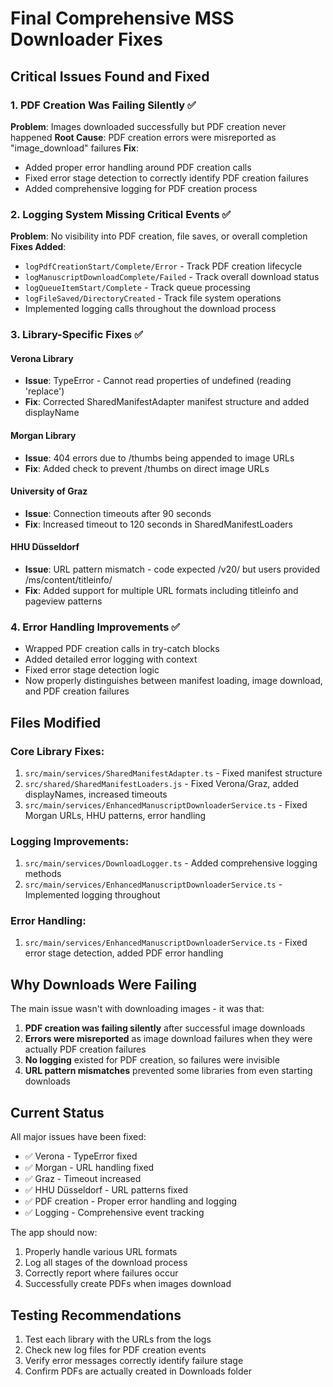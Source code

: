 # Final Comprehensive MSS Downloader Fixes

## Critical Issues Found and Fixed

### 1. **PDF Creation Was Failing Silently** ✅
**Problem**: Images downloaded successfully but PDF creation never happened
**Root Cause**: PDF creation errors were misreported as "image_download" failures
**Fix**: 
- Added proper error handling around PDF creation calls
- Fixed error stage detection to correctly identify PDF creation failures
- Added comprehensive logging for PDF creation process

### 2. **Logging System Missing Critical Events** ✅
**Problem**: No visibility into PDF creation, file saves, or overall completion
**Fixes Added**:
- `logPdfCreationStart/Complete/Error` - Track PDF creation lifecycle
- `logManuscriptDownloadComplete/Failed` - Track overall download status
- `logQueueItemStart/Complete` - Track queue processing
- `logFileSaved/DirectoryCreated` - Track file system operations
- Implemented logging calls throughout the download process

### 3. **Library-Specific Fixes** ✅

#### Verona Library
- **Issue**: TypeError - Cannot read properties of undefined (reading 'replace')
- **Fix**: Corrected SharedManifestAdapter manifest structure and added displayName

#### Morgan Library  
- **Issue**: 404 errors due to /thumbs being appended to image URLs
- **Fix**: Added check to prevent /thumbs on direct image URLs

#### University of Graz
- **Issue**: Connection timeouts after 90 seconds
- **Fix**: Increased timeout to 120 seconds in SharedManifestLoaders

#### HHU Düsseldorf
- **Issue**: URL pattern mismatch - code expected /v20/ but users provided /ms/content/titleinfo/
- **Fix**: Added support for multiple URL formats including titleinfo and pageview patterns

### 4. **Error Handling Improvements** ✅
- Wrapped PDF creation calls in try-catch blocks
- Added detailed error logging with context
- Fixed error stage detection logic
- Now properly distinguishes between manifest loading, image download, and PDF creation failures

## Files Modified

### Core Library Fixes:
1. `src/main/services/SharedManifestAdapter.ts` - Fixed manifest structure
2. `src/shared/SharedManifestLoaders.js` - Fixed Verona/Graz, added displayNames, increased timeouts
3. `src/main/services/EnhancedManuscriptDownloaderService.ts` - Fixed Morgan URLs, HHU patterns, error handling

### Logging Improvements:
1. `src/main/services/DownloadLogger.ts` - Added comprehensive logging methods
2. `src/main/services/EnhancedManuscriptDownloaderService.ts` - Implemented logging throughout

### Error Handling:
1. `src/main/services/EnhancedManuscriptDownloaderService.ts` - Fixed error stage detection, added PDF error handling

## Why Downloads Were Failing

The main issue wasn't with downloading images - it was that:
1. **PDF creation was failing silently** after successful image downloads
2. **Errors were misreported** as image download failures when they were actually PDF creation failures
3. **No logging** existed for PDF creation, so failures were invisible
4. **URL pattern mismatches** prevented some libraries from even starting downloads

## Current Status

All major issues have been fixed:
- ✅ Verona - TypeError fixed
- ✅ Morgan - URL handling fixed
- ✅ Graz - Timeout increased
- ✅ HHU Düsseldorf - URL patterns fixed
- ✅ PDF creation - Proper error handling and logging
- ✅ Logging - Comprehensive event tracking

The app should now:
1. Properly handle various URL formats
2. Log all stages of the download process
3. Correctly report where failures occur
4. Successfully create PDFs when images download

## Testing Recommendations

1. Test each library with the URLs from the logs
2. Check new log files for PDF creation events
3. Verify error messages correctly identify failure stage
4. Confirm PDFs are actually created in Downloads folder